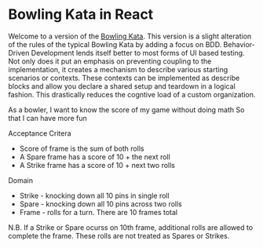# Bowling Kata in React

Welcome to a version of the [Bowling Kata](https://kata-log.rocks/bowling-game-kata). This version is a slight alteration of the rules of the typical Bowling Kata by adding a focus on BDD. Behavior-Driven Development lends itself better to most forms of UI based testing. Not only does it put an emphasis on preventing coupling to the implementation, it creates a mechanism to describe various starting scenarios or contexts. These contexts can be implemented as describe blocks and allow you declare a shared setup and teardown in a logical fashion. This drastically reduces the cogntive load of a custom organization.

As a bowler,
I want to know the score of my game without doing math
So that I can have more fun

Acceptance Critera

- Score of frame is the sum of both rolls
- A Spare frame has a score of 10 + the next roll
- A Strike frame has a score of 10 + next two rolls

Domain
- Strike - knocking down all 10 pins in single roll
- Spare - knocking down all 10 pins across two rolls
- Frame - rolls for a turn. There are 10 frames total

N.B.
If a Strike or Spare ocurss on 10th frame, additional rolls are allowed to complete the frame. These rolls are not treated as Spares or Strikes.